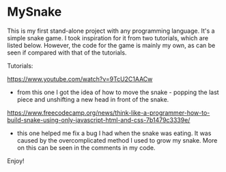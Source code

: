 # MySnake
This is my first stand-alone project with any programming language. It's a simple snake game. I took inspiration for it from two 
tutorials, which are listed below. However, the code for the game is mainly my own, as can be seen if compared with that of 
the tutorials.

Tutorials: 

https://www.youtube.com/watch?v=9TcU2C1AACw
- from this one I got the idea of how to move the snake - popping the last piece and unshifting a new head in front of the snake. 

https://www.freecodecamp.org/news/think-like-a-programmer-how-to-build-snake-using-only-javascript-html-and-css-7b1479c3339e/
- this one helped me fix a bug I had when the snake was eating. It was caused by the overcomplicated method I used to grow my snake. 
More on this can be seen in the comments in my code.

Enjoy!
